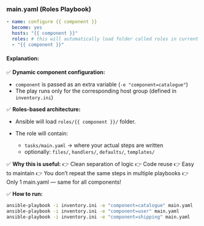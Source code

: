 

### main.yaml (Roles Playbook)

```yaml
- name: configure {{ component }}
  become: yes
  hosts: "{{ component }}"
  roles: # this will automatically load folder called roles in current working directory.
  - "{{ component }}"
```

#### Explanation:

✅ **Dynamic component configuration:**

* `component` is passed as an extra variable (`-e "component=catalogue"`)
* The play runs only for the corresponding host group (defined in `inventory.ini`)

✅ **Roles-based architecture:**

* Ansible will load `roles/{{ component }}/` folder.
* The role will contain:

  * `tasks/main.yaml` → where your actual steps are written
  * optionally: `files/`, `handlers/`, `defaults/`, `templates/`

✅ **Why this is useful:**
👉 Clean separation of logic
👉 Code reuse
👉 Easy to maintain
👉 You don’t repeat the same steps in multiple playbooks
👉 Only 1 main.yaml — same for all components!

✅ **How to run:**

```bash
ansible-playbook -i inventory.ini -e "component=catalogue" main.yaml
ansible-playbook -i inventory.ini -e "component=user" main.yaml
ansible-playbook -i inventory.ini -e "component=shipping" main.yaml
```
